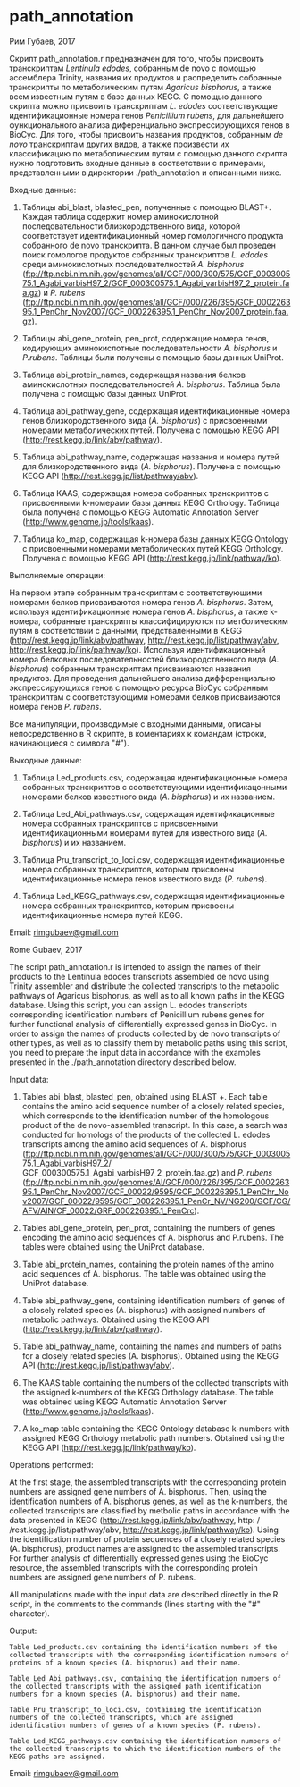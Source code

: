 # path_annotation
Рим Губаев, 2017

Скрипт path_annotation.r предназначен для того, чтобы присвоить транскриптам *Lentinula edodes*, собранным de novo с помощью ассемблера Trinity, названия их продуктов и распределить собранные транскрипты по метаболическим путям *Agaricus bisphorus*, а также всем известным путям в базе данных KEGG. С помощью данного скрипта можно присвоить транскриптам *L. edodes* соответствующие идентификационные номера генов *Penicillium rubens*, для дальнейшего функционального анализа диференциально экспрессирующихся генов в BioCyc.
Для того, чтобы присвоить названия продуктов, собранным *de novo* транскриптам других видов, а также произвести их классификацию по метаболическим путям с помощью данного скрипта нужно подготовить входные данные в соответствии с примерами, представленными в директории ./path_annotation и описанными ниже.

Входные данные:

1) Таблицы abi_blast, blasted_pen, полученные с помощью BLAST+. Каждая таблица содержит номер аминокислотной последовательности близкородственного вида, которой соответствует идентификационный номер гомологичного продукта собранного de novo транскрипта. В данном случае был проведен поиск гомологов продуктов собранных транскриптов *L. edodes* среди аминокислотных последователностей *A. bisphorus* (ftp://ftp.ncbi.nlm.nih.gov/genomes/all/GCF/000/300/575/GCF_000300575.1_Agabi_varbisH97_2/GCF_000300575.1_Agabi_varbisH97_2_protein.faa.gz) и *P. rubens* (ftp://ftp.ncbi.nlm.nih.gov/genomes/all/GCF/000/226/395/GCF_000226395.1_PenChr_Nov2007/GCF_000226395.1_PenChr_Nov2007_protein.faa.gz).

2) Таблицы abi_gene_protein, pen_prot, содержащие номера генов, кодирующих аминокислотные последовательности *A. bisphorus* и *P.rubens*. Таблицы были получены с помощью базы данных UniProt.

3) Таблица abi_protein_names, содержащая названия белков аминокислотных последовательностей *A. bisphorus*. Таблица была получена с помощью базы данных UniProt.

4) Таблица abi_pathway_gene, содержащая идентификационные номера генов близкородственного вида (*A. bisphorus*) с присвоенными номерами метаболических путей. Получена c помощью KEGG API (http://rest.kegg.jp/link/abv/pathway).

5) Таблица abi_pathway_name, содержащая названия и номера путей для близкородственного вида (*A. bisphorus*). Получена c помощью KEGG API (http://rest.kegg.jp/list/pathway/abv).

6) Таблица KAAS, содержащая номера собранных транскриптов с присвоенными k-номерами базы данных KEGG Orthology. Таблица была получена с помощью KEGG Automatic Annotation Server (http://www.genome.jp/tools/kaas).

7) Таблица ko_map, содержащая k-номера базы данных KEGG Ontology с присвоенными номерами метаболических путей KEGG Orthology. Получена c помощью KEGG API (http://rest.kegg.jp/link/pathway/ko).

Выполняемые операции:

На первом этапе собранным транскриптам с соответствующими номерами белков присваиваются номера генов *A. bisphorus*. Затем, используя идентификационные номера генов *A. bisphorus*, а также k-номера, собранные транскрипты классифицируются по метболическим путям в соответствии с данными, предстваленными в KEGG (http://rest.kegg.jp/link/abv/pathway, http://rest.kegg.jp/list/pathway/abv, http://rest.kegg.jp/link/pathway/ko).
Используя идентификационный номера белковых последовательностей близкородственного вида (*A. bisphorus*)  собранным транскриптам присваиваются названия продуктов.
Для проведения дальнейшего анализа дифференциально экспрессирующихся генов с помощью ресурса BioCyc собранным транскриптам с соответствующими номерами белков присваиваются номера генов *P. rubens*.

Все манипуляции, производимые с входными данными, описаны непосредственно в R скрипте, в коментариях к командам (строки, начинающиеся с символа "#").

Выходные данные:

1. Таблица Led_products.csv, содержащая идентификационные номера собранных транскриптов с соответствующими идентификацонными номерами белков известного вида (*A. bisphorus*) и их названием.

2. Таблица Led_Abi_pathways.csv, содержащая идентификационные номера собранных транскриптов с присвоенными идентификационными номерами путей для известного вида (*A. bisphorus*) и их названием.

3. Таблица Pru_transcript_to_loci.csv, содержащая идентификационные номера собранных транскриптов, которым присвоены идентификационные номера генов известного вида (*P. rubens*).

4. Таблица Led_KEGG_pathways.csv, содержащая идентификационные номера собранных транскриптов, которым присвоены идентификационные номера путей KEGG.

Email: rimgubaev@gmail.com

Rome Gubaev, 2017

The script path_annotation.r is intended to assign the names of their products to the Lentinula edodes transcripts assembled de novo using Trinity assembler and distribute the collected transcripts to the metabolic pathways of Agaricus bisphorus, as well as to all known paths in the KEGG database. Using this script, you can assign L. edodes transcripts corresponding identification numbers of Penicillium rubens genes for further functional analysis of differentially expressed genes in BioCyc. In order to assign the names of products collected by de novo transcripts of other types, as well as to classify them by metabolic paths using this script, you need to prepare the input data in accordance with the examples presented in the ./path_annotation directory described below.

Input data:

1) Tables abi_blast, blasted_pen, obtained using BLAST +. Each table contains the amino acid sequence number of a closely related species, which corresponds to the identification number of the homologous product of the de novo-assembled transcript. In this case, a search was conducted for homologs of the products of the collected L. edodes transcripts among the amino acid sequences of A. bisphorus (ftp://ftp.ncbi.nlm.nih.gov/genomes/all/GCF/000/300/575/GCF_000300575.1_Agabi_varbisH97_2/ GCF_000300575.1_Agabi_varbisH97_2_protein.faa.gz) and *P. rubens* (ftp://ftp.ncbi.nlm.nih.gov/genomes/Al/GCF/000/226/395/GCF_000226395.1_PenChr_Nov2007/GCF_00022/9595/GCF_000226395.1_PenChr_Nov2007/GCF_00022/9595/GCF_000226395.1_PenCr_NV/NG200/GCF/CG/AFV/AIN/CF_00022/GRF_000226395.1_PenCrc).

2) Tables abi_gene_protein, pen_prot, containing the numbers of genes encoding the amino acid sequences of A. bisphorus and P.rubens. The tables were obtained using the UniProt database.

3) Table abi_protein_names, containing the protein names of the amino acid sequences of A. bisphorus. The table was obtained using the UniProt database.

4) Table abi_pathway_gene, containing identification numbers of genes of a closely related species (A. bisphorus) with assigned numbers of metabolic pathways. Obtained using the KEGG API (http://rest.kegg.jp/link/abv/pathway).

5) Table abi_pathway_name, containing the names and numbers of paths for a closely related species (A. bisphorus). Obtained using the KEGG API (http://rest.kegg.jp/list/pathway/abv).

6) The KAAS table containing the numbers of the collected transcripts with the assigned k-numbers of the KEGG Orthology database. The table was obtained using KEGG Automatic Annotation Server (http://www.genome.jp/tools/kaas).

7) A ko_map table containing the KEGG Ontology database k-numbers with assigned KEGG Orthology metabolic path numbers. Obtained using the KEGG API (http://rest.kegg.jp/link/pathway/ko).

Operations performed:

At the first stage, the assembled transcripts with the corresponding protein numbers are assigned gene numbers of A. bisphorus. Then, using the identification numbers of A. bisphorus genes, as well as the k-numbers, the collected transcripts are classified by metbolic paths in accordance with the data presented in KEGG (http://rest.kegg.jp/link/abv/pathway, http: / /rest.kegg.jp/list/pathway/abv, http://rest.kegg.jp/link/pathway/ko). Using the identification number of protein sequences of a closely related species (A. bisphorus), product names are assigned to the assembled transcripts. For further analysis of differentially expressed genes using the BioCyc resource, the assembled transcripts with the corresponding protein numbers are assigned gene numbers of P. rubens.

All manipulations made with the input data are described directly in the R script, in the comments to the commands (lines starting with the "#" character).

Output:

    Table Led_products.csv containing the identification numbers of the collected transcripts with the corresponding identification numbers of proteins of a known species (A. bisphorus) and their name.

    Table Led_Abi_pathways.csv, containing the identification numbers of the collected transcripts with the assigned path identification numbers for a known species (A. bisphorus) and their name.

    Table Pru_transcript_to_loci.csv, containing the identification numbers of the collected transcripts, which are assigned identification numbers of genes of a known species (P. rubens).

    Table Led_KEGG_pathways.csv containing the identification numbers of the collected transcripts to which the identification numbers of the KEGG paths are assigned.

Email: rimgubaev@gmail.com

